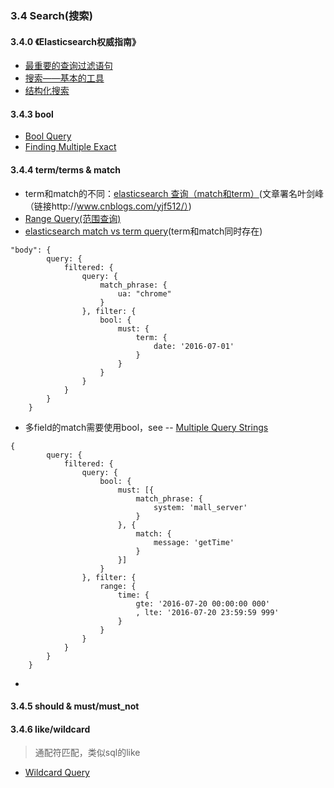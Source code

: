 
### 3.4 Search(搜索)

#### 3.4.0 《Elasticsearch权威指南》 
 * [最重要的查询过滤语句](http://es.xiaoleilu.com/054_Query_DSL/70_Important_clauses.html)
 * [搜索——基本的工具](http://es.xiaoleilu.com/050_Search/00_Intro.html)
 * [结构化搜索](http://es.xiaoleilu.com/080_Structured_Search/00_structuredsearch.html)

#### 3.4.3 bool
 * [Bool Query](https://www.elastic.co/guide/en/elasticsearch/reference/current/query-dsl-bool-query.html)
 * [Finding Multiple Exact ](https://www.elastic.co/guide/en/elasticsearch/guide/current/_finding_multiple_exact_values.html)

#### 3.4.4 term/terms & match
  * term和match的不同：[elasticsearch 查询（match和term）](http://www.cnblogs.com/yjf512/p/4897294.html)(文章署名叶剑峰（链接http://www.cnblogs.com/yjf512/）)
  * [Range Query(范围查询)](https://www.elastic.co/guide/en/elasticsearch/reference/current/query-dsl-range-query.html)
  * [elasticsearch match vs term query](http://stackoverflow.com/questions/23150670/elasticsearch-match-vs-term-query)(term和match同时存在)
```
"body": {
        query: {
            filtered: {
                query: {
                    match_phrase: {
                        ua: "chrome"
                    }
                }, filter: {
                    bool: {
                        must: {
                            term: {
                                date: '2016-07-01'
                            }
                        }
                    }
                }
            }
        }
    }
```
  * 多field的match需要使用bool，see -- [Multiple Query Strings](https://www.elastic.co/guide/en/elasticsearch/guide/current/multi-query-strings.html)
```
{
        query: {
            filtered: {
                query: {
                    bool: {
                        must: [{
                            match_phrase: {
                                system: 'mall_server'
                            }
                        }, {
                            match: {
                                message: 'getTime'
                            }
                        }]
                    }
                }, filter: {
                    range: {
                        time: {
                            gte: '2016-07-20 00:00:00 000'
                            , lte: '2016-07-20 23:59:59 999'
                        }
                    }
                }
            }
        }
    }
```
  * 

#### 3.4.5 should & must/must_not

#### 3.4.6 like/wildcard
 
 > 通配符匹配，类似sql的like
 
 * [Wildcard Query](https://www.elastic.co/guide/en/elasticsearch/reference/current/query-dsl-wildcard-query.html)
